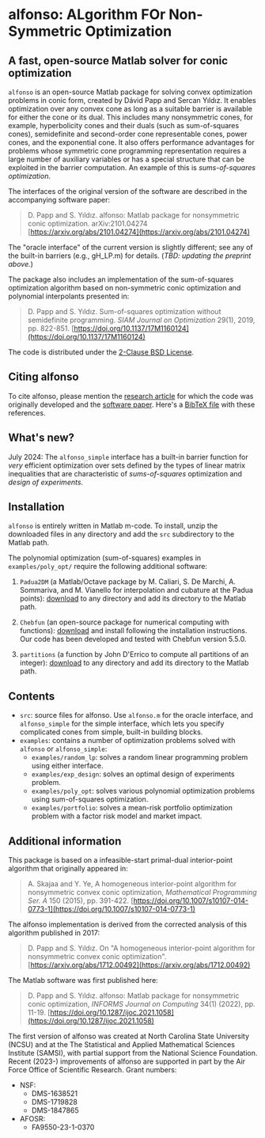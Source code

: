 # alfonso: ALgorithm FOr Non-Symmetric Optimization

## A fast, open-source Matlab solver for conic optimization

`alfonso` is an open-source Matlab package for solving convex optimization problems in conic form, created by Dávid Papp and Sercan Yıldız. It enables optimization over any convex cone as long as a suitable barrier is available for either the cone or its dual. This includes many nonsymmetric cones, for example, hyperbolicity cones and their duals (such as sum-of-squares cones), semidefinite and second-order cone representable cones, power cones, and the exponential cone. It also offers performance advantages for problems whose symmetric cone programming representation requires a large number of auxiliary variables or has a special structure that can be exploited in the barrier computation. An example of this is *sums-of-squares optimization*.

The interfaces of the original version of the software are described in the accompanying software paper:
> D. Papp and S. Yıldız. alfonso: Matlab package for nonsymmetric conic optimization. arXiv:2101.04274 [https://arxiv.org/abs/2101.04274](https://arxiv.org/abs/2101.04274)

The "oracle interface" of the current version is slightly different; see any of the built-in barriers (e.g., gH_LP.m) for details. (*TBD: updating the preprint above.*)

The package also includes an implementation of the sum-of-squares optimization algorithm based on non-symmetric conic optimization and polynomial interpolants presented in:

> D. Papp and S. Yıldız. Sum-of-squares optimization without semidefinite programming. *SIAM Journal on Optimization* 29(1), 2019, pp. 822-851. [https://doi.org/10.1137/17M1160124](https://doi.org/10.1137/17M1160124)

The code is distributed under the [2-Clause BSD License](LICENSE).

## Citing alfonso

To cite alfonso, please mention the [research article](https://doi.org/10.1137/17M1160124) for which the code was originally developed and the [software paper](https://doi.org/10.1287/ijoc.2021.1058). Here's a [BibTeX file](alfonso.bib) with these references.

## What's new?
July 2024: The `alfonso_simple` interface has a built-in barrier function for *very* efficient optimization over sets defined by the types of linear matrix inequalities that are characteristic of *sums-of-squares* optimization and *design of experiments*.

## Installation

`alfonso` is entirely written in Matlab m-code. To install, unzip the downloaded files in any directory and add the `src` subdirectory to the Matlab path.

The polynomial optimization (sum-of-squares) examples in `examples/poly_opt/` require the following additional software:

1. `Padua2DM` (a Matlab/Octave package by M. Caliari, S. De Marchi, A. Sommariva, and M. Vianello for interpolation and
cubature at the Padua points): [download](http://profs.sci.univr.it/~caliari/software.htm) to any directory and add its directory to the Matlab path.

2. `Chebfun` (an open-source package for numerical computing with functions): [download](http://www.chebfun.org/download/) and install following the installation instructions.
Our code has been developed and tested with Chebfun version 5.5.0.

3. `partitions` (a function by John D'Errico to compute all partitions of an integer): [download](https://www.mathworks.com/matlabcentral/fileexchange/12009-partitions-of-an-integer) to any directory and add its directory to the Matlab path.

## Contents

* `src`: source files for alfonso. Use `alfonso.m` for the oracle interface, and `alfonso_simple` for the simple interface, which lets you specify complicated cones from simple, built-in building blocks.
* `examples`: contains a number of optimization problems solved with `alfonso` or `alfonso_simple`:
  * `examples/random_lp`: solves a random linear programming problem using either interface.
  * `examples/exp_design`: solves an optimal design of experiments problem.
  * `examples/poly_opt`: solves various polynomial optimization problems using sum-of-squares optimization.
  * `examples/portfolio`: solves a mean-risk portfolio optimization problem with a factor risk model and market impact.

## Additional information

This package is based on a infeasible-start primal-dual interior-point algorithm that originally appeared in:

> A. Skajaa and Y. Ye, A homogeneous interior-point algorithm for nonsymmetric convex conic optimization, *Mathematical Programming Ser. A* 150 (2015), pp. 391-422. [https://doi.org/10.1007/s10107-014-0773-1](https://doi.org/10.1007/s10107-014-0773-1)

The alfonso implementation is derived from the corrected analysis of this algorithm published in 2017:

> D. Papp and S. Yıldız. On "A homogeneous interior-point algorithm for nonsymmetric convex conic optimization". [https://arxiv.org/abs/1712.00492](https://arxiv.org/abs/1712.00492)

The Matlab software was first published here:
> D. Papp and S. Yıldız. alfonso: Matlab package for nonsymmetric conic optimization,
*INFORMS Journal on Computing* 34(1) (2022), pp. 11-19. [https://doi.org/10.1287/ijoc.2021.1058](https://doi.org/10.1287/ijoc.2021.1058)

The first version of alfonso was created at North Carolina State University (NCSU) and at the The Statistical and Applied Mathematical Sciences Institute (SAMSI), with partial support from the National Science Foundation. Recent (2023-) improvements of alfonso are supported in part by the Air Force Office of Scientific Research. Grant numbers:
* NSF:
  * DMS-1638521
  * DMS-1719828
  * DMS-1847865
* AFOSR:
  * FA9550-23-1-0370
